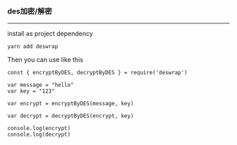 ### des加密/解密
--------------------------
install as project dependency
```
yarn add deswrap
```

Then you can use like this
```
const { encryptByDES, decryptByDES } = require('deswrap')

var message = "hello"
var key = "123"

var encrypt = encryptByDES(message, key)

var decrypt = decryptByDES(encrypt, key)

console.log(encrypt)
console.log(decrypt)

```


